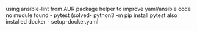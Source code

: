 using ansible-lint from AUR package helper to improve yaml/ansible code
no mudule found - pytest (solved- python3 -m pip install pytest
also installed docker - setup-docker.yaml
